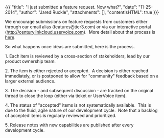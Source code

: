 {{{
  "title": "I just submitted a feature request.  Now what?",
  "date": "11-25-2014",
  "author": "Jared Ruckle",
  "attachments": [],
  "contentIsHTML": true
}}}

<p>We encourage submissions on feature requests from customers either through our email alias (features@tier3.com) or via our interactive portal (<a href="http://centurylinkcloud.uservoice.com/">http://centurylinkcloud.uservoice.com</a>). &nbsp;More detail
  about that process is <a href="https://t3n.zendesk.com/entries/21699874-How-do-I-submit-a-feature-request-" target="_blank">here</a>.</p>
<p>So what happens once ideas are submitted, here is the process.</p>
<p>1. Each item is reviewed by a cross-section of stakeholders, lead by our product ownership team.</p>
<p>2. The item is either rejected or accepted. &nbsp;A decision is either reached immediately, or is postponed to allow for "community" feedback based on a larger external audience.</p>
<p>3. The decision - and subsequent discussion - are tracked on the original thread to close the loop (either via ticket or UserVoice item).</p>
<p>4. The status of "accepted" items is not systematically available. &nbsp;This is due to the fluid, agile nature of our development cycle. &nbsp;Note that a backlog of accepted items is regularly reviewed and prioritized.</p>
<p>5. Release notes with new capabilities are published after every development cycle.</p>

